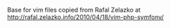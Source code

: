 Base for vim files copied from Rafal Zelazko at http://rafal.zelazko.info/2010/04/18/vim-php-symfony/
